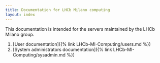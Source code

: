 ```yaml
---
title: Documentation for LHCb Milano computing
layout: index
---
```


This documentation is intended for the servers maintained by the LHCb Milano group.

1. [User documentation]({% link LHCb-MI-Computing/users.md %})
2. [System administrators documentation]({% link LHCb-MI-Computing/sysadmin.md %})
